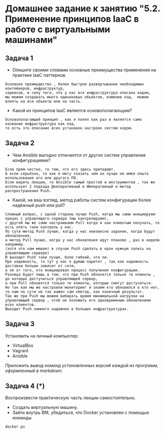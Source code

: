 # Домашнее задание к занятию "5.2. Применение принципов IaaC в работе с виртуальными машинами"

## Задача 1

- Опишите своими словами основные преимущества применения на практике IaaC паттернов.
```
Основное преимущество , более быстрое развертывание необходимых контейнеров, инфраструктур,
сервисов, в силу того, что у нас вся инфраструктура описана кодом,
мы можем создавать много одинаковых объектов, изменив код,  можем влиять на все объекты или на часть.
```
- Какой из принципов IaaC является основополагающим?
```
Основополагающий принцип , как я понял как раз и является само название инфраструктура как код,
то есть это описание всех установок настроек систем кодом.
```
## Задача 2

- Чем Ansible выгодно отличается от других систем управление конфигурациями?
```
Если прям честно, то тем, что его здесь преподают.
А если серьёзно, то как я могу сказать чем он лучше не имея опыта использования его или другого ПО.
Если верить лекции, то Ansible самый простой и инструментов , так же использует 2 подхода Декларативный и Императивный и метод распространения Push.
```
- Какой, на ваш взгляд, метод работы систем конфигурации более надёжный push или pull?
```
Сложный вопрос, с одной стороны лучше Push, когда мы сами инициируем процес с управлящего сервера (мы кантролируем),
с другой мы же сами настраиваем Pull когда и как клиентым получать, то есть опять таки контроль у нас.
По сути метод Push лучше, когда у нас неизвесно заранее, когда будут обновленния,
а метод Pull лучше, когда у нас обновления идут планово , раз в неделю например.
(хотя что нам мешает в случае Push сделать в крон нужную запись на управляющем сервере)
И выходит Push таки лучше, боле гибкий, что ли.
Про надежность, то тут у нас я думаю паритет , так как надежность доставки больше зависит от сети,
а не от того, кто инициировал процесс получения конфигурации.
Разница будет лишь в том, что при Push обнонятся только те клиенты , до которых достучиться управляющей сервер,
а при Pull обновятся только те клиенты, которые смогут достучаться.
Но так как мы же настроили мониторинг и знаем кто обновился а кто нет, то нам по сути не так важен сам сметод, как конечный результат.
Так же при Push мы можем вибирать время минимальной нагрузки на управляющий сервер , чтоб не положить его одновремнным обновлением всех клиентов.
Выходит Push немного надежнее в больших инфраструктурах.
```


## Задача 3

Установить на личный компьютер:

- VirtualBox
- Vagrant
- Ansible

*Приложить вывод команд установленных версий каждой из программ, оформленный в markdown.*

## Задача 4 (*)

Воспроизвести практическую часть лекции самостоятельно.

- Создать виртуальную машину.
- Зайти внутрь ВМ, убедиться, что Docker установлен с помощью команды
```
docker ps
```
